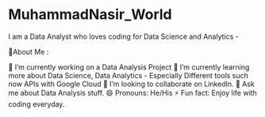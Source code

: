 # MuhammadNasir_World
I am a Data Analyst who loves coding for Data Science and Analytics - 

💫About Me :

🔭 I’m currently working on a Data Analysis Project
🌱 I’m currently learning more about Data Science, Data Analytics - Especially Different tools such now APIs with Google Cloud
👯 I’m looking to collaborate on LinkedIn.
💬 Ask me about Data Analysis stuff.
😄 Pronouns: He/His
⚡ Fun fact: Enjoy life with coding everyday.
